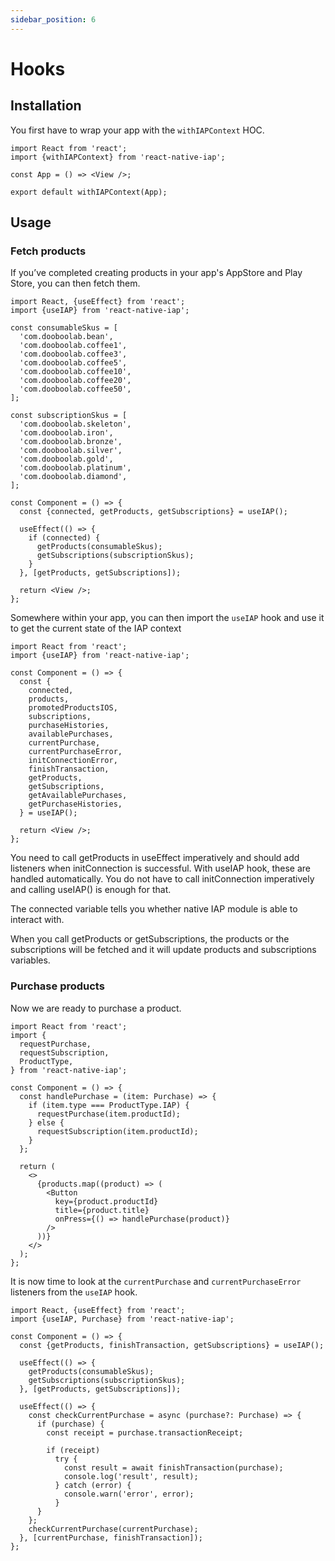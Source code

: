 ```yaml
---
sidebar_position: 6
---
```


# Hooks

## Installation

You first have to wrap your app with the `withIAPContext` HOC.

```tsx
import React from 'react';
import {withIAPContext} from 'react-native-iap';

const App = () => <View />;

export default withIAPContext(App);
```

## Usage

### Fetch products

If you’ve completed creating products in your app's AppStore and Play Store, you can then fetch them.

```tsx
import React, {useEffect} from 'react';
import {useIAP} from 'react-native-iap';

const consumableSkus = [
  'com.dooboolab.bean',
  'com.dooboolab.coffee1',
  'com.dooboolab.coffee3',
  'com.dooboolab.coffee5',
  'com.dooboolab.coffee10',
  'com.dooboolab.coffee20',
  'com.dooboolab.coffee50',
];

const subscriptionSkus = [
  'com.dooboolab.skeleton',
  'com.dooboolab.iron',
  'com.dooboolab.bronze',
  'com.dooboolab.silver',
  'com.dooboolab.gold',
  'com.dooboolab.platinum',
  'com.dooboolab.diamond',
];

const Component = () => {
  const {connected, getProducts, getSubscriptions} = useIAP();

  useEffect(() => {
    if (connected) {
      getProducts(consumableSkus);
      getSubscriptions(subscriptionSkus);
    }
  }, [getProducts, getSubscriptions]);

  return <View />;
};
```

Somewhere within your app, you can then import the `useIAP` hook and use it to get the current state of the IAP context

```tsx
import React from 'react';
import {useIAP} from 'react-native-iap';

const Component = () => {
  const {
    connected,
    products,
    promotedProductsIOS,
    subscriptions,
    purchaseHistories,
    availablePurchases,
    currentPurchase,
    currentPurchaseError,
    initConnectionError,
    finishTransaction,
    getProducts,
    getSubscriptions,
    getAvailablePurchases,
    getPurchaseHistories,
  } = useIAP();

  return <View />;
};
```

You need to call getProducts in useEffect imperatively and should add listeners when initConnection is successful. With useIAP hook, these are handled automatically. You do not have to call initConnection imperatively and calling useIAP() is enough for that.

The connected variable tells you whether native IAP module is able to interact with.

When you call getProducts or getSubscriptions, the products or the subscriptions will be fetched and it will update products and subscriptions variables.

### Purchase products

Now we are ready to purchase a product.

```tsx
import React from 'react';
import {
  requestPurchase,
  requestSubscription,
  ProductType,
} from 'react-native-iap';

const Component = () => {
  const handlePurchase = (item: Purchase) => {
    if (item.type === ProductType.IAP) {
      requestPurchase(item.productId);
    } else {
      requestSubscription(item.productId);
    }
  };

  return (
    <>
      {products.map((product) => (
        <Button
          key={product.productId}
          title={product.title}
          onPress={() => handlePurchase(product)}
        />
      ))}
    </>
  );
};
```

It is now time to look at the `currentPurchase` and `currentPurchaseError` listeners from the `useIAP` hook.

```tsx
import React, {useEffect} from 'react';
import {useIAP, Purchase} from 'react-native-iap';

const Component = () => {
  const {getProducts, finishTransaction, getSubscriptions} = useIAP();

  useEffect(() => {
    getProducts(consumableSkus);
    getSubscriptions(subscriptionSkus);
  }, [getProducts, getSubscriptions]);

  useEffect(() => {
    const checkCurrentPurchase = async (purchase?: Purchase) => {
      if (purchase) {
        const receipt = purchase.transactionReceipt;

        if (receipt)
          try {
            const result = await finishTransaction(purchase);
            console.log('result', result);
          } catch (error) {
            console.warn('error', error);
          }
      }
    };
    checkCurrentPurchase(currentPurchase);
  }, [currentPurchase, finishTransaction]);
};
```
